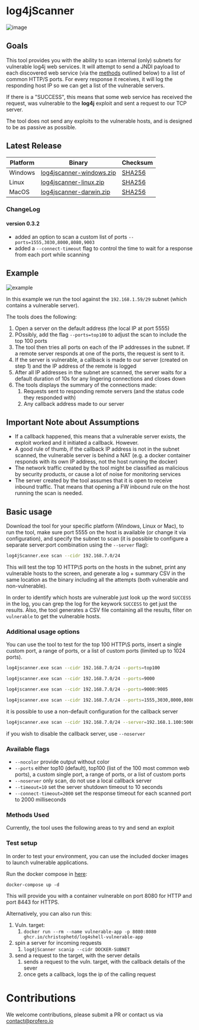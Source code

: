 # log4jScanner

![image](https://user-images.githubusercontent.com/13978578/146378036-eb7ca332-81a1-48a4-ac42-4f320d252ba0.png)


## Goals

This tool provides you with the ability to scan internal (only) subnets for vulnerable log4j web services. 
It will attempt to send a JNDI payload to each discovered web service (via the [methods](#methods_used) outlined below) to a list of common HTTP/S ports. 
For every response it receives, it will log the responding host IP so we can get a list of the vulnerable servers.

If there is a "SUCCESS", this means that some web service has received the request, was vulnerable to the **log4j** exploit and sent a request to our TCP server.

The tool does not send any exploits to the vulnerable hosts, and is designed to be as passive as possible.

## Latest Release

| Platform | Binary   | Checksum |
|----------|----------|----------|
| Windows  |[log4jscanner-windows.zip](https://github.com/proferosec/log4jScanner/releases/download/latest/log4jscanner-windows.zip) | [SHA256](https://github.com/proferosec/log4jScanner/releases/download/latest/windows.sha256.txt) |
| Linux  |[log4jscanner-linux.zip](https://github.com/proferosec/log4jScanner/releases/download/latest/log4jscanner-linux.zip) | [SHA256](https://github.com/proferosec/log4jScanner/releases/download/latest/linux.sha256.txt) |
| MacOS  |[log4jscanner-darwin.zip](https://github.com/proferosec/log4jScanner/releases/download/latest/log4jscanner-darwin.zip) | [SHA256](https://github.com/proferosec/log4jScanner/releases/download/latest/darwin.sha256.txt) |

### ChangeLog

#### version 0.3.2

* added an option to scan a custom list of ports `--ports=1555,3030,8000,8080,9003`
* added a `--connect-timeout` flag to control the time to wait for a response from each port while scanning


## Example

![example](https://github.com/proferosec/log4jScanner/blob/main/movie.gif)

In this example we run the tool against the `192.168.1.59/29` subnet (which contains a vulnerable server). 

The tools does the following:
1. Open a server on the default address (the local IP at port 5555)
2. POssibly, add the flag `--ports=top100` to adjust the scan to include the top 100 ports
3. The tool then tries all ports on each of the IP addresses in the subnet. If a remote server responds at one of the ports, the request is sent to it.
4. If the server is vulnerable, a callback is made to our server (created on step 1) and the IP address of the remote is logged
5. After all IP addresses in the subnet are scanned, the server waits for a default duration of 10s for any lingering connections and closes down
6. The tools displays the summary of the connections made:
   1. Requests sent to responding remote servers (and the status code they responded with)
   2. Any callback address made to our server

## Important Note about Assumptions

* If a callback happened, this means that a vulnerable server exists, the exploit worked and it initiated a callback. 
However.
* A good rule of thumb, if the callback IP address is not in the subnet scanned, the vulnerable server is behind a NAT 
(e.g. a docker container responds with its own IP address, not the host running the docker)
* The network traffic created by the tool might be classified as malicious by security products, or cause a lot of noise for monitoring services
* The server created by the tool assumes that it is open to receive inbound traffic. That means that opening a FW inbound rule on the host running the scan is needed.

## Basic usage

Download the tool for your specific platform (Windows, Linux or Mac), to run the tool, make sure port 5555 on the host is available (or change it via configuration), 
and specify the subnet to scan (it is possible to configure a separate server:port combination using the `--server` flag):

```bash
log4jScanner.exe scan --cidr 192.168.7.0/24
```

This will test the top 10 HTTP\S ports on the hosts in the subnet,  print any vulnerable hosts to the screen, 
and generate a log + summary CSV in the same location as the binary including all the attempts (both vulnerable and non-vulnerable).

In order to identify which hosts are vulnerable just look up the word `SUCCESS` in the log, you can grep the log for the keywork `SUCCESS` to get just the results.
Also, the tool generates a CSV file containing all the results, filter on `vulnerable` to get the vulnerable hosts.

### Additional usage options
You can use the tool to test for the top 100 HTTP\S ports, insert a single custom port, a range of ports, or a list of custom ports (limited up to 1024 ports).

```bash
log4jscanner.exe scan --cidr 192.168.7.0/24 --ports=top100
```

```bash
log4jscanner.exe scan --cidr 192.168.7.0/24 --ports=9000
```

```bash
log4jscanner.exe scan --cidr 192.168.7.0/24 --ports=9000:9005
```

```bash
log4jscanner.exe scan --cidr 192.168.7.0/24 --ports=1555,3030,8000,8080,9003
```

it is possible to use a non-default configuration for the callback server
```bash
log4jscanner.exe scan --cidr 192.168.7.0/24 --server=192.168.1.100:5000
```

if you wish to disable the callback server, use `--noserver`

### Available flags

* `--nocolor` provide output without color
* `--ports` either top10 (default), top100 (list of the 100 most common web ports), a custom single port, a range of ports, or a list of custom ports
* `--noserver` only scan, do not use a local callback server
* `--timeout=10` set the server shutdown timeout to 10 seconds
* `--connect-timeout=2000` set the response timeout for each scanned port to 2000 milliseconds 

### Methods Used

Currently, the tool uses the following areas to try and send an exploit

### Test setup

In order to test your environment, you can use the included docker images to launch vulnerable applications.

Run the docker compose in [here](https://github.com/proferosec/log4jScanner/tree/main/docker):

`docker-compose up -d`

This will provide you with a container vulnerable on port 8080 for HTTP and port 8443 for HTTPS.

Alternatively, you can also run this:
1. Vuln. target: 
   1. `docker run --rm --name vulnerable-app -p 8080:8080 ghcr.io/christophetd/log4shell-vulnerable-app`
2. spin a server for incoming requests
   1. `log4jScanner scanip --cidr DOCKER-SUBNET`
3. send a request to the target, with the server details
   1. sends a request to the vuln. target, with the callback details of the sever
   2. once gets a callback, logs the ip of the calling request


# Contributions

We welcome contributions, please submit a PR or contact us via contact@profero.io
